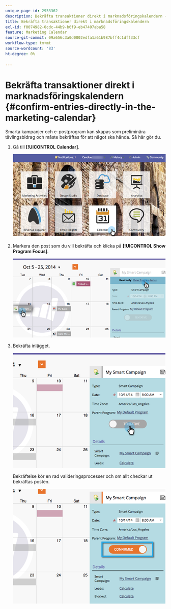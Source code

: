 ```yaml
---
unique-page-id: 2953362
description: Bekräfta transaktioner direkt i marknadsföringskalendern - Marketo Docs - produktdokumentation
title: Bekräfta transaktioner direkt i marknadsföringskalendern
exl-id: f0074982-0cdc-44b9-b6f9-eb47407aba58
feature: Marketing Calendar
source-git-commit: 09a656c3a0d0002edfa1a61b987bff4c1dff33cf
workflow-type: tm+mt
source-wordcount: '83'
ht-degree: 0%

---
```


# Bekräfta transaktioner direkt i marknadsföringskalendern {#confirm-entries-directly-in-the-marketing-calendar}

Smarta kampanjer och e-postprogram kan skapas som preliminära tävlingsbidrag och måste bekräftas för att något ska hända. Så här gör du.

1. Gå till **[!UICONTROL Calendar]**.

   ![](assets/2017-05-10-15-30-47-5.png)

1. Markera den post som du vill bekräfta och klicka på **[!UICONTROL Show Program Focus]**.

   ![](assets/image2014-10-20-13-3a22-3a15.png)

1. Bekräfta inlägget.

   ![](assets/image2014-10-20-13-3a22-3a26.png)

   Bekräftelse kör en rad valideringsprocesser och om allt checkar ut bekräftas posten.

   ![](assets/image2014-10-20-13-3a22-3a36.png)
